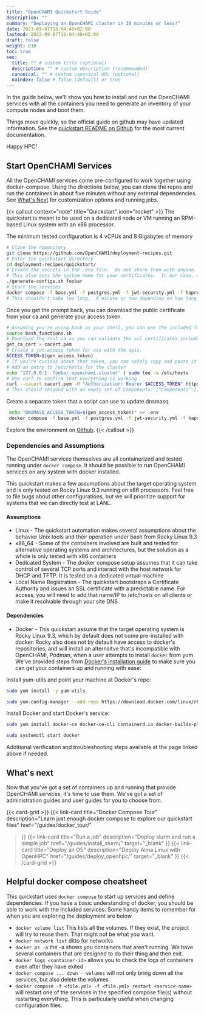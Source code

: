 ```yaml
---
title: "OpenCHAMI Quickstart Guide"
description: ""
summary: "Deploying an OpenCHAMI cluster in 20 minutes or less!"
date: 2023-09-07T16:04:48+02:00
lastmod: 2023-09-07T16:04:48+02:00
draft: false
weight: 810
toc: true
seo:
  title: "" # custom title (optional)
  description: "" # custom description (recommended)
  canonical: "" # custom canonical URL (optional)
  noindex: false # false (default) or true
---
```


  In the guide below, we'll show you how to install and run the OpenCHAMI services with all the containers you need to generate an inventory of your compute nodes and boot them.

  Things move quickly, so the official guide on github may have updated information. See the [quickstart README on Github](https://github.com/OpenCHAMI/deployment-recipes/tree/main/quickstart#readme) for the most current documentation.

Happy HPC!




## Start OpenCHAMI Services

All the OpenCHAMI services come pre-configured to work together using docker-compose.  Using the directions below, you can clone the repos and run the containers in about five minutes without any external dependencies.  See [What's Next](#whats-next) for customization options and running jobs.

{{< callout context="note" title="Quickstart" icon="rocket" >}}
The quickstart is meant to be used on a dedicated node or VM running an RPM-based Linux system with an x86 processor.

The minimum tested configuration is 4 vCPUs and 8 Gigabytes of memory

```bash {title="Download, Configure, and Run the Quickstart…"}
# Clone the repository
git clone https://github.com/OpenCHAMI/deployment-recipes.git
# Enter the quickstart directory
cd deployment-recipes/quickstart/
# Create the secrets in the .env file.  Do not share them with anyone. 
# This also sets the system name for your certificates.  In our case, we'll call our system "foobar".  The full url will be https://foobar.openchami.cluster which you can set in /etc/hosts to make life easier for you later
./generate-configs.sh foobar
# Start the services
docker compose -f base.yml -f postgres.yml -f jwt-security.yml -f haproxy-api-gateway.yml -f  openchami-svcs.yml -f autocert.yml up -d
# This shouldn't take too long.  A minute or two depending on how long pulling containers takes.
```

Once you get the prompt back, you can download the public certificate from your ca and generate your access token.
```bash {title="Obtain your rootca and tokens"}
# Assuming you're using bash as your shell, you can use the included functions to simplify interactions with your new OpenCHAMI system.
source bash_functions.sh
# Download the root ca so you can validate the ssl certificates included with your system
get_ca_cert > cacert.pem
# Create a jwt access token for use with the apis.
ACCESS_TOKEN=$(gen_access_token)
# If you're curious about that token, you can safely copy and paste it into https://jwt.io to learn more.
# Add an entry to /etc/hosts for the cluster
echo '127.0.0.1  foobar.openchami.cluster' | sudo tee -a /etc/hosts
# Use curl to confirm that everything is working
curl --cacert cacert.pem -H "Authorization: Bearer $ACCESS_TOKEN" https://foobar.openchami.cluster:8443/hsm/v2/State/Components
# This should respond with an empty set of Components: {"Components":[]}
```

Create a separate token that a script can use to update dnsmasq

```bash {title="Generate a dedicated token and use it with dnsmasq"}
 echo "DNSMASQ_ACCESS_TOKEN=$(gen_access_token)" >> .env
 docker compose -f base.yml -f postgres.yml -f jwt-security.yml -f haproxy-api-gateway.yml -f openchami-svcs.yml -f autocert.yml -f dnsmasq.yml up -d

```

Explore the environment on [Github](https://github.com/openchami/deployment-recipes/tree/main/lanl/).
{{< /callout >}}

### Dependencies and Assumptions

The OpenCHAMI services themselves are all containerized and tested running under `docker compose`.  It should be possible to run OpenCHAMI services on any system with docker installed.

This quickstart makes a few assumptions about the target operating system and is only tested on Rocky Linux 9.3 running on x86 processors.  Feel free to file bugs about other configurations, but we will prioritize support for systems that we can directly test at LANL.

#### Assumptions

* Linux - The quickstart automation makes several assumptions about the behavior Unix tools and their operation under bash from Rocky Linux 9.3
* x86_64 - Some of the containers involved are built and tested for alternative operating systems and architectures, but the solution as a whole is only tested with x86 containers
* Dedicated System - The docker compose setup assumes that it can take control of several TCP ports and interact with the host network for DHCP and TFTP.  It is tested on a dedicated virtual machine
* Local Name Registration - The quickstart bootstraps a Certificate Authority and issues an SSL certificate with a predictable name.  For access, you will need to add that name/IP to /etc/hosts on all clients or make it resolvable through your site DNS

#### Dependencies

* Docker - This quickstart assume that the target operating system is Rocky Linux 9.3, which by default does not come pre-installed with docker. Rocky also does not by default have access to docker's repositories, and will install an alternaitve that's incompatible with OpenCHAMI, Podman, when a user attempts to install `docker` from yum. We've provided steps from [Docker's installation guide](https://docs.docker.com/engine/install/rhel/) to make sure you can get your containers up and running with ease:

Install yum-utils and point your machine at Docker's repo:
```bash {title="Install yum-utils"}
sudo yum install -y yum-utils
```
```bash {title="Add Docker's repository to your machine"}
sudo yum-config-manager --add-repo https://download.docker.com/linux/rhel/docker-ce.repo
```
Install Docker and start Docker's service:
```bash {title="Install Docker and related utilities"}
sudo yum install docker-ce docker-ce-cli containerd.io docker-buildx-plugin docker-compose-plugin
```
```bash {title="Start the Docker daemon"}
sudo systemctl start docker
```
Additional verification and troubleshooting steps available at the page linked above if needed.



## What's next

Now that you've got a set of containers up and running that provide OpenCHAMI services, it's time to use them.  We've got a set of administration guides and user guides for you to choose from.

{{< card-grid >}}
{{< link-card
  title="Docker Compose Tour"
  description="Learn just enough docker compose to explore our quickstart files"
  href="/guides/docker_tour/"
>}}
{{< link-card
  title="Run a job"
  description="Deploy slurm and run a simple job"
  href="/guides/install_slurm/"
  target="_blank"
>}}
{{< link-card
  title="Deploy an OS"
  description="Deploy Alma Linux with OpenHPC"
  href="/guides/deploy_openhpc/"
  target="_blank"
>}}
{{< /card-grid >}}


## Helpful docker compose cheatsheet

This quickstart uses `docker compose` to start up services and define dependencies.  If you have a basic understanding of docker, you should be able to work with the included services.  Some handy items to remember for when you are exploring the deployment are below.


* `docker volume list` This lists all the volumes.  If they exist, the project will try to reuse them.  That might not be what you want.
* `docker network list` ditto for networks
* `docker ps -a` the -a shows you containers that aren't running.  We have several containers that are designed to do their thing and then exit.
* `docker logs <container-id>` allows you to check the logs of containers even after they have exited
* `docker compose ... down --volumes` will not only bring down all the services, but also delete the volumes
* `docker compose -f <file.yml> -f <file.yml> restart <service-name>` will restart one of the services in the specified compose file(s) without restarting everything.  This is particularly useful when changing configuration files.

